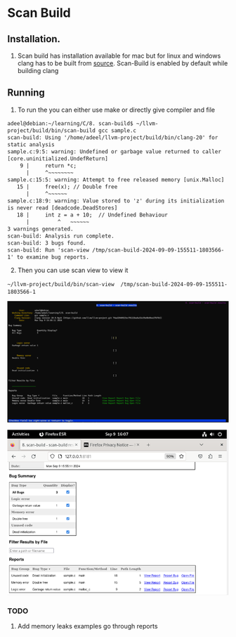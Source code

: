# Scan Build

## Installation.

1. Scan build has installation available for mac but for linux and windows clang has to be built from [source](https://clang.llvm.org/get_started.html). Scan-Build is enabled by default while building clang

## Running

1. To run the you can either use make or directly give compiler and file 

```console 
adeel@debian:~/learning/C/8. scan-build$ ~/llvm-project/build/bin/scan-build gcc sample.c 
scan-build: Using '/home/adeel/llvm-project/build/bin/clang-20' for static analysis
sample.c:9:5: warning: Undefined or garbage value returned to caller [core.uninitialized.UndefReturn]
    9 |     return *c;
      |     ^~~~~~~~~
sample.c:15:5: warning: Attempt to free released memory [unix.Malloc]
   15 |     free(x); // Double free
      |     ^~~~~~~
sample.c:18:9: warning: Value stored to 'z' during its initialization is never read [deadcode.DeadStores]
   18 |     int z = a + 10;  // Undefined Behaviour
      |         ^   ~~~~~~
3 warnings generated.
scan-build: Analysis run complete.
scan-build: 3 bugs found.
scan-build: Run 'scan-view /tmp/scan-build-2024-09-09-155511-1803566-1' to examine bug reports.

```

2. Then you can use scan view to view it 

`~/llvm-project/build/bin/scan-view  /tmp/scan-build-2024-09-09-155511-1803566-1`

![scan-view output](scanbuild.png "Scan View Output")

![scan-view output](scanviewweb.PNG "Scan View Output")
### TODO
1. Add memory leaks examples go through reports
